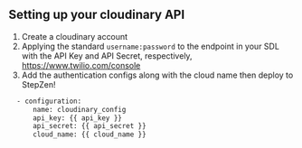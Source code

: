 ## Setting up your cloudinary API

1. Create a cloudinary account
2. Applying the standard `username:password` to the endpoint in your SDL with the API Key and API Secret, respectively, https://www.twilio.com/console
3. Add the authentication configs along with the cloud name then deploy to StepZen!
```bash
  - configuration:
      name: cloudinary_config
      api_key: {{ api_key }}
      api_secret: {{ api_secret }}
      cloud_name: {{ cloud_name }}
```
